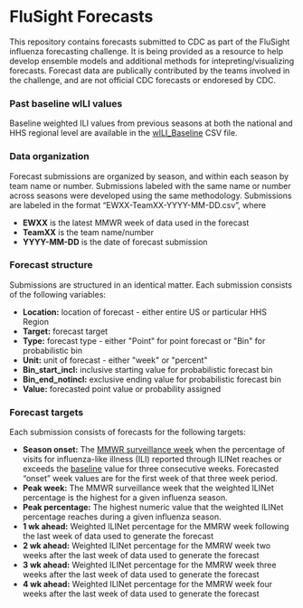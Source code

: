 # FluSight Forecasts
This repository contains forecasts submitted to CDC as part of the FluSight influenza forecasting challenge. It is being provided as a resource to help develop ensemble models and additional methods for intepreting/visualizing forecasts. Forecast data are publically contributed by the teams involved in the challenge, and are not official CDC forecasts or endoresed by CDC. 

### Past baseline wILI values
Baseline weighted ILI values from previous seasons at both the national and HHS regional level are available in the [wILI_Baseline]( https://github.com/cdcepi/FluSight-forecasts/blob/master/wILI_Baseline.csv) CSV file.

### Data organization
Forecast submissions are organized by season, and within each season by team name or number. Submissions labeled with the same name or number across seasons were developed using the same methodology. Submissions are labeled in the format “EWXX-TeamXX-YYYY-MM-DD.csv”, where
* **EWXX** is the latest MMWR week of data used in the forecast
* **TeamXX** is the team name/number
* **YYYY-MM-DD** is the date of forecast submission

### Forecast structure
Submissions are structured in an identical matter. Each submission consists of the following variables:
* **Location:** location of forecast - either entire US or particular HHS Region
* **Target:** forecast target
* **Type:** forecast type - either "Point" for point forecast or "Bin" for probabilistic bin
* **Unit:** unit of forecast - either "week" or "percent"
* **Bin_start_incl:** inclusive starting value for probabilistic forecast bin
* **Bin_end_notincl:** exclusive ending value for probabilistic forecast bin
* **Value:** forecasted point value or probability assigned 

### Forecast targets
Each submission consists of forecasts for the following targets:
* **Season onset:** The [MMWR surveillance week](http://wwwn.cdc.gov/nndss/script/downloads.aspx) when the percentage of visits for influenza-like illness (ILI) reported through ILINet reaches or exceeds the [baseline](https://github.com/cdcepi/FluSight-forecasts/blob/master/wILI_Baseline.csv) value for three consecutive weeks. Forecasted “onset” week values are for the first week of that three week period.
* **Peak week:** The MMWR surveillance week that the weighted ILINet percentage is the highest for a given influenza season. 
* **Peak percentage:** The highest numeric value that the weighted ILINet percentage reaches during a given influenza season.
* **1 wk ahead:** Weighted ILINet percentage for the MMRW week following the last week of data used to generate the forecast
* **2 wk ahead:** Weighted ILINet percentage for the MMRW week two weeks after the last week of data used to generate the forecast
* **3 wk ahead:** Weighted ILINet percentage for the MMRW week three weeks after the last week of data used to generate the forecast
* **4 wk ahead:** Weighted ILINet percentage for the MMRW week four weeks after the last week of data used to generate the forecast
